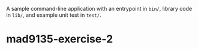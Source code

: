 A sample command-line application with an entrypoint in `bin/`, library code
in `lib/`, and example unit test in `test/`.
# mad9135-exercise-2
